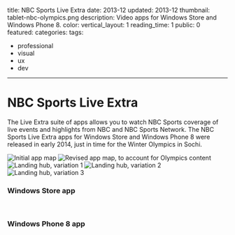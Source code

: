 title: NBC Sports Live Extra
date: 2013-12
updated: 2013-12
thumbnail: tablet-nbc-olympics.png
description: Video apps for Windows Store and Windows Phone 8.
color:
vertical_layout: 1
reading_time: 1
public: 0
featured:
categories:
tags:
- professional
- visual
- ux
- dev
---

# NBC Sports Live Extra

The Live Extra suite of apps allows you to watch NBC Sports coverage of live events and highlights from NBC and NBC Sports Network. The NBC Sports Live Extra apps for Windows Store and Windows Phone 8 were released in early 2014, just in time for the Winter Olympics in Sochi.

<img class="default bordered rounded" src="app-map-1.png" alt="Initial app map">
<img class="default bordered rounded" src="app-map-2.png" alt="Revised app map, to account for Olympics content">

<img class="default bordered rounded" src="hub-featured-1.jpg" alt="Landing hub, variation 1">
<img class="default bordered rounded" src="hub-featured-2.jpg" alt="Landing hub, variation 2">
<img class="default bordered rounded" src="hub-featured-3.jpg" alt="Landing hub, variation 3">

### Windows Store app

<img class="wide" src="tablet-nbc-olympics.png" alt="">
<img class="wide" src="tablet-nbc-sports.png" alt="">
<img class="wide" src="tablet-navbar.png" alt="">

### Windows Phone 8 app

<img class="default" src="wp8-featured.png" alt="">
<img class="default" src="wp8-live.png" alt="">
<img class="default" src="wp8-menu.png" alt="">
<img class="default" src="wp8-video.png" alt="">
